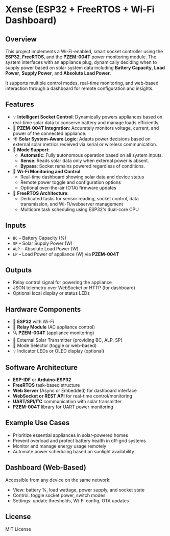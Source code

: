 # Xense (ESP32 + FreeRTOS + Wi-Fi Dashboard)

## Overview

This project implements a Wi-Fi-enabled, smart socket controller using the **ESP32**, **FreeRTOS**, and the **PZEM-004T** power monitoring module. The system interfaces with an appliance plug, dynamically deciding when to supply power based on solar system data including **Battery Capacity**, **Load Power**, **Supply Power**, and **Absolute Load Power**.

It supports multiple control modes, real-time monitoring, and web-based interaction through a dashboard for remote configuration and insights.

## Features

- 💡 **Intelligent Socket Control**: Dynamically powers appliances based on real-time solar data to conserve battery and manage loads efficiently.
- 🔌 **PZEM-004T Integration**: Accurately monitors voltage, current, and power of the connected appliance.
- ☀️ **Solar System-Aware Logic**: Adapts power decisions based on external solar metrics received via serial or wireless communication.
- 🧠 **Mode Support**:
  - **Automatic**: Fully autonomous operation based on all system inputs.
  - **Sense**: Reads solar data only when external power is absent.
  - **Bypass**: Socket remains powered regardless of conditions.
- 📶 **Wi-Fi Monitoring and Control**:
  - Real-time dashboard showing solar data and device status
  - Remote power toggle and configuration options
  - Optional over-the-air (OTA) firmware updates
- 🔄 **FreeRTOS Architecture**:
  - Dedicated tasks for sensor reading, socket control, data transmission, and Wi-Fi/webserver management
  - Multicore task scheduling using ESP32's dual-core CPU

## Inputs

- `BC` – Battery Capacity (%)
- `SP` – Solar Supply Power (W)
- `ALP` – Absolute Load Power (W)
- `LP` – Load Power of appliance (W) via **PZEM-004T**

## Outputs

- Relay control signal for powering the appliance
- JSON telemetry over WebSocket or HTTP (for dashboard)
- Optional local display or status LEDs

## Hardware Components

- 🧠 **ESP32** with Wi-Fi
- 🔌 **Relay Module** (AC appliance control)
- 🔍 **PZEM-004T** (appliance monitoring)
- 📡 External Solar Transmitter (providing BC, ALP, SP)
- 🔘 Mode Selector (toggle or web-based)
- 💡 Indicator LEDs or OLED display (optional)

## Software Architecture

- **ESP-IDF** or **Arduino-ESP32**
- **FreeRTOS** task-based structure
- **Web Server** (Async or Embedded) for dashboard interface
- **WebSocket or REST API** for real-time control/monitoring
- **UART/SPI/I²C** communication with solar transmitter
- **PZEM-004T** library for UART power monitoring

## Example Use Cases

- Prioritize essential appliances in solar-powered homes
- Prevent overload and protect battery health in off-grid systems
- Monitor and manage energy usage remotely
- Automate power scheduling based on sunlight availability

## Dashboard (Web-Based)

Accessible from any device on the same network:
- View: battery %, load wattage, power supply, and socket state
- Control: toggle socket power, switch modes
- Settings: update thresholds, Wi-Fi config, OTA updates

## License

MIT License

